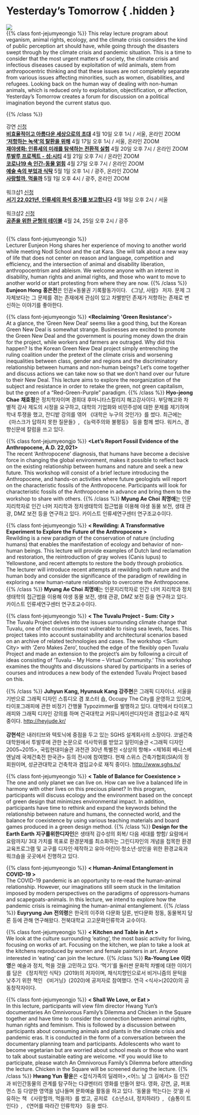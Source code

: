 # Yesterday’s Tomorrow { .hidden }

<div class="lg:flex">
<div class="lg:flex-1 lg:py-8 lg:mt-4">
<img class="lg:w-5/6 m-auto" src="/images/program_onaekkle.jpg">
<br/>
</div>
<div class="lg:flex-1 lg:px-8 lg:py-8">
{{% class font-jejumyeongjo %}}
This relay lecture program about veganism, animal rights, ecology, and the climate crisis considers the kind of public perception art should have, while going through the disasters swept through by the climate crisis and pandemic situation. This is a time to consider that the most urgent matters of society, the climate crisis and infectious diseases caused by exploitation of wild animals, stem from anthropocentric thinking and that these issues are not completely separate from various issues affecting minorities, such as women, disabilities, and refugees. Looking back on the human way of dealing with non-human animals, which is reduced only to exploitation, objectification, or affection, Yesterday’s Tomorrow creates a forum for discussion on a political imagination beyond the current status quo.

{{% /class %}}

</div>
</div>

<span class="rounded-full py-1 px-6 border-gray-800 border text-base">강연</span> <span class="rounded-full py-1 px-6 bg-black text-white border-gray-800 border text-base"><a href="https://docs.google.com/forms/d/1_q3NC_8pr2sw0kHjNUxmS0llOG7UgTPWVuB2UFCxlGE/viewform?edit_requested=true" target="_blank">신청</a></span> \
<a href="#1"><span>**비효율적이고 아름다운 세상으로의 초대**</span></a> 4월 10일 오후 1시 / 서울, 온라인 ZOOM \
<a href="#2"><span>**‘저항하는 녹색’의 탈환을 위해**</span></a> 4월 17일 오후 1시 / 서울, 온라인 ZOOM \
<a href="#4"><span>**재야생화: 인류세의 미래를 탐색하는 전환적 실험**</span></a> 4월 20일 오후 7시 / 온라인 ZOOM \
<a href="#5"><span>**투발루 프로젝트 - 섬:시티**</span></a> 4월 21일 오후 7시 / 온라인 ZOOM \
<a href="#7"><span>**코로나19 속 인간-동물 얽힘**</span></a> 4월 27일 오후 7시 / 온라인 ZOOM \
<a href="#8"><span>**예술 속의 부엌과 식탁**</span></a> 5월 1일 오후 1시 / 광주, 온라인 ZOOM \
<a href="#9"><span>**사랑할까, 먹을까**</span></a> 5월 1일 오후 4시 / 광주, 온라인 ZOOM
<br/><br/>
<span class="rounded-full py-1 px-6 border-gray-800 border text-base">워크샵1</span> <span class="rounded-full py-1 px-6 bg-black text-white border-gray-800 border text-base"><a href="https://docs.google.com/forms/d/10tIhU5RIpMHRnpndGnguAXPbqPf-Q7QBa91vICzLePg/closedform" target="_blank">신청</a></span> \
<a href="#3"><span>**서기 22,021년, 인류세의 화석 증거를 보고합니다**</span></a> 4월 18일 오후 2시 / 서울
<br/><br/>
<span class="rounded-full py-1 px-6 border-gray-800 border text-base">워크샵2</span>  <span class="rounded-full py-1 px-6 bg-black text-white border-gray-800 border text-base"><a href="https://docs.google.com/forms/d/18Rit7bVtaDt2XJQoZ8WgKgvqueKtMVVOsWmKkUu5GW8/closedform" target="_blank">신청</a></span> \
<a href="#6"><span>**공존을 위한 균형의 테이블**</span></a> 4월 24, 25일 오후 2시 / 광주
<br/><br/>

{{% class font-jejumyeongjo %}}
<span id="1" class="font-spoqa">**<Invitation to an Inefficient and Beautiful World>**</span> \
Lecturer Eunjeon Hong shares her experience of moving to another world while meeting Nodl School and the cat Kara. She will talk about a new way of life that does not center on reason and language, competition and efficiency, and the intersection of animal and disability liberation, anthropocentrism and ableism. We welcome anyone with an interest in disability, human rights and animal rights, and those who want to move to another world or start protesting from where they are now.
{{% /class %}}
**Eunjeon Hong**
**홍은전**은 인권×동물권 기록활동가이다. 《그냥, 사람》 저자. 문제 그 자체보다는 그 문제를 겪는 존재에게 관심이 있고 차별받던 존재가 저항하는 존재로 변신하는 이야기를 좋아한다.
<br/>

{{% class font-jejumyeongjo %}}
<span id="2" class="font-spoqa">**<Reclaiming 'Green Resistance'**></span> \
At a glance, the ‘Green New Deal’ seems like a good thing, but the Korean Green New Deal is somewhat strange. Businesses are excited to promote the Green New Deal and the government is pouring money down the drain for the project, while workers and farmers are outraged. Why did this happen? Is the Korean Green New Deal project simply entrenching the ruling coalition under the pretext of the climate crisis and worsening inequalities between class, gender and regions and the discriminatory relationship between humans and non-human beings? Let’s come together and discuss actions we can take now so that we don’t hand over our future to their New Deal. This lecture aims to explore the reorganization of the subject and resistance in order to retake the green, not green capitalism, but the green of a “Red-Green-Purple” paradigm.
{{% /class %}}
**Hyo-jeong Chae**
**채효정**은 정치학자이며 경희대 후마니타스칼리지 해고강사이다. 부당해고와 차별적 강사 제도의 시정을 요구하고, 대학의 기업화와 비민주성에 대한 문제를 제기하며 학내 투쟁을 했고, 잔디밭 강의를 엮어 《대학은 누구의 것인가》를 썼다. 최근에는 《마스크가 답하지 못한 질문들》, 《능력주의와 불평등》 등을 함께 썼다. 워커스, 경향신문에 칼럼을 쓰고 있다.
<br/>

{{% class font-jejumyeongjo %}}
<span id="3" class="font-spoqa">**<Let’s Report Fossil Evidence of the Anthropocene, A.D. 22,021>**</span> \
The recent ‘Anthropocene’ diagnosis, that humans have become a decisive force in changing the global environment, makes it possible to reflect back on the existing relationship between humans and nature and seek a new future. This workshop will consist of a brief lecture introducing the Anthropocene, and hands-on activities where future geologists will report on the characteristic fossils of the Anthropocene. Participants will look for characteristic fossils of the Anthropocene in advance and bring them to the workshop to share with others.
{{% /class %}}
**Myung Ae Choi**
**최명애**는 인문지리학자로 인간 너머 지리학과 정치생태학의 접근법을 이용해 야생 동물 보전, 생태 관광, DMZ 보전 등을 연구하고 있다. 카이스트 인류세연구센터 연구조교수이다.
<br/>

{{% class font-jejumyeongjo %}}
<span id="4" class="font-spoqa">**< Rewilding: A Transformative Experiment to Explore the Future of the Anthropocene >**</span> \
Rewilding is a new paradigm of the conservation of nature (including humans) that enables the manifestation of ecology and behavior of non-human beings. This lecture will provide examples of Dutch land reclamation and restoration, the reintroduction of gray wolves (Canis lupus) to Yellowstone, and recent attempts to restore the body through probiotics. The lecturer will introduce recent attempts at rewilding both nature and the human body and consider the significance of the paradigm of rewilding in exploring a new human-nature relationship to overcome the Anthropocene.
{{% /class %}}
**Myung Ae Choi**
**최명애**는 인문지리학자로 인간 너머 지리학과 정치생태학의 접근법을 이용해 야생 동물 보전, 생태 관광, DMZ 보전 등을 연구하고 있다. 카이스트 인류세연구센터 연구조교수이다.
<br/>

{{% class font-jejumyeongjo %}}
<span id="5" class="font-spoqa">**< The Tuvalu Project - Sum: City >**</span> \
The Tuvalu Project delves into the issues surrounding climate change that Tuvalu, one of the countries most vulnerable to rising sea levels, faces. This project takes into account sustainability and architectural scenarios based on an archive of related technologies and cases. The workshop <Sum: City> with ‘Zero Makes Zero’, touched the edge of the flexibly open Tuvalu Project and made an extension to the project’s aim by following a circuit of ideas consisting of ‘Tuvalu – My Home – Virtual Community.’ This workshop examines the thoughts and discussions shared by participants in a series of courses and introduces a new body of the extended Tuvalu Project based on this.

{{% /class %}}
**Juhyun Kang, Hyunsuk Kang**
**강주현**은 그래픽 디자이너. 서울을 기반으로 그래픽 디자인 스튜디오 겸 포스터 숍, Occupy The City를 운영하고 있으며, 타이포그래피에 관한 비정기 간행물 Typozimmer를 발행하고 있다. 대학에서 타이포그래피와 그래픽 디자인 강의를 하며 건국대학교 커뮤니케이션디자인과 겸임교수로 재직 중이다. http://heyjude.kr/ </br></br>
**강현석**은 내러티브와 텍토닉에 중점을 두고 있는 SGHS 설계회사의 소장이다. 코넬건축대학원에서 투발루에 관한 논문으로 석사학위를 받았고 일민미술관 <그래픽 디자인 2005~2015>, 국립현대미술관 과천관 30년 특별전 <상상의 항해> <제16회 베니스베엔날레 국제건축전 한국관> 등의 전시에 참여했다. 현재 스위스 건축가협회(SIA)의 정회원이며, 성균관대학교 건축학과 겸임교수로 재직 중이다. http://www.sghs.tv/
<br/>

{{% class font-jejumyeongjo %}}
<span id="6" class="font-spoqa">**< Table of Balance for Coexistence >**</span> \
The one and only planet we can live on. How can we live a balanced life in harmony with other lives on this precious planet? In this program, participants will discuss ecology and the environment based on the concept of green design that minimizes environmental impact. In addition, participants have time to rethink and expand the keywords behind the relationship between nature and humans, the connected world, and the balance for coexistence by using various teaching materials and board games produced in a green design method.
{{% /class %}}
**Design for the Earth Earth**
**지구를위한디자인**은 생태적 감수성의 회복/ 다음 세대를 향함/ 요람에서 요람까지/ 3대 가치를 목표로 환경문제를 최소화하는 그린디자인의 개념을 접목한 환경교육프로그램 및 교구를 디자인·제작하고
유아·어린이·청소년·성인을 위한 환경교육과 워크숍을 곳곳에서 진행하고 있다.
<br/>

{{% class font-jejumyeongjo %}}
<span id="7" class="font-spoqa">**< Human-Animal Entanglement in COVID-19 >**</span> \
The COVID-19 pandemic is an opportunity to re-read the human-animal relationship. However, our imaginations still seem stuck in the limitation imposed by modern perspectives on the paradigms of oppressors-humans and scapegoats-animals. In this lecture, we intend to explore how the pandemic crisis is reimagining the human-animal entanglement.
{{% /class %}}
**Euyryung Jun**
**전의령**은 한국의 이주와 다문화 담론, 반다문화 정동, 동물복지 담론 등에 관해 연구해왔다. 전북대학교 고고문화인류학과 교수이다.
<br/>

{{% class font-jejumyeongjo %}}
<span id="8" class="font-spoqa">**< Kitchen and Table in Art >**</span> \
We look at the culture surrounding ‘eating’, the most basic activity for living, focusing on works of art. Focusing on the kitchen, we plan to take a look at the kitchens reproduced by women and female painters in art. Anyone interested in ‘eating’ can join the lecture.
{{% /class %}}
**Ra-Young Lee**
**이라영**은 예술과 정치, 먹을 것을 고민하고 있다. ‘먹기’를 둘러싼 문화적 차별에 대한 이야기를 담은 《정치적인 식탁》(2019)의 저자이며, 채식지향인으로서 비거니즘의 문턱을 낮추기 위한 책인 《비거닝》(2020)에 공저자로 참여했다. 연극 <식사>(2020)의 공동창작자이다.
<br/>

{{% class font-jejumyeongjo %}}
<span id="9" class="font-spoqa">**< Shall We Love, or Eat >**</span> \
In this lecture, participants will view film director Hwang Yun’s documentaries An Omnivorous Family’s Dilemma and Chicken in the Square together and have time to consider the connection between animal rights, human rights and feminism. This is followed by a discussion between participants about consuming animals and plants in the climate crisis and pandemic eras. It is conducted in the form of a conversation between the documentary planning team and participants. Adolescents who want to become vegetarian but are worried about school meals or those who want to talk about sustainable eating are welcome. *If you would like to participate, please watch An Omnivorous Family’s Dilemma before attending the lecture. Chicken in the Square will be screened during the lecture.
{{% /class %}}
**Hwang Yun**
**황윤**은 <잡식가족의 딜레마>,<어느 날 그 길에서> 등 인간과 비인간동물의 관계를 탐구하는 다큐멘터리 영화를 만들어 왔다. 영화, 강연, 글, 퍼포먼스 등 다양한 영역을 넘나들며 문화예술 활동을 하고 있다. ‘동물을 먹는다는 것’을 사유하는 책 《사랑할까, 먹을까》를 썼고, 공저로 《소년소녀, 정치하라!》, 《숨통이 트인다》, 《연어를 따라간 인류학자》 등을 썼다.
<br/>
